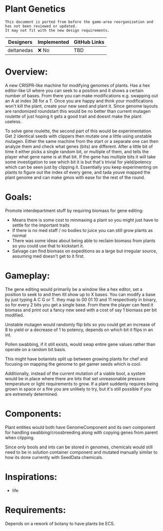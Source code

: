 # Plant Genetics
```admonish warning "Attention: Legacy Documentation!"
This document is ported from before the game-area reorganization and has not been reviewed or updated.
It may not fit with the new design requirements.
```
| Designers | Implemented | GitHub Links |
|---|---|---|
| deltanedas | :x: No | TBD |

# Overview:

A new CRISPR-like machine for modifying genomes of plants.
Has a hex editor-like UI where you can seek to a position and it shows a certain number of bases.
From there you can make modifications e.g. swapping out an A at index 38 for a T. Once you are happy and think your modifications won't kill the plant, create your new seed and plant it.
Since genome layouts are randomized roundstart this would be no better than current mutagen roulette of just hoping it gets a good trait and doesnt make the plant useless.

To solve gene roulette, the second part of this would be experimentation.
Get 2 identical seeds with clippers then mutate one a little using unstable mutagen.
Either the same machine from the start or a separate one can then analyze them and check what genes (bits) are different.
After a little bit of time it either picks a single random bit, or multiple of them, and tells the player what gene name is at that bit. If the gene has multiple bits it will take some investigation to see which bit it is but that's trivial for yield/potency which can be seen just by clipping it.
Essentially you keep experimenting on plants to figure out the index of every gene, and tada youve mapped the plant genome and can make gmos with ease for the rest of the round.

# Goals:
Promote interdepartment stuff by requiring biomass for gene editing:
- Means there is some cost to minmaxing a plant so you might just have to settle for the important traits
- If there is no med staff / no bodies to juice you can still grow plants as normal
- There was some ideas about being able to reclaim biomass from plants so you could use that to kickstart it.
- Salvage can find biomass on expeditions as a large but irregular source, assuming med doesn't get to it first.

# Gameplay:
The gene editing would primarily be a window like a hex editor, set a position to seek to and then itll show up to X bases.
You can modify a base by just typing A C G or T. they map to 00 01 10 and 11 respectively in binary, so for every 2 bits you get a single base.
From there the player can feed it biomass and print out a fancy new seed with a cost of say 1 biomass per bit modified.

Unstable mutagen would randomly flip bits so you could get an increase of 8 to yield or a decrease of 1 to potency, depends on which bit it flips in an int.

Pollen swabbing, if it still exists, would swap entire gene values rather than operate on a random bit basis.

This might have botanists split up between growing plants for chef and focusing on mapping the genome to get gamer seeds which is cool.

Additionally, instead of the current mutation of a viable bool, a system would be in place where there are bits that set unreasonable pressure temperature or light requirements to grow.
If a plant suddenly requires being grown in space or a fire you are unlikely to try, but it's still possible if you are extremely determined.

# Components:
Plant entities would both have GenomeComponent and its own component for handling swabbing/crossbreeding along with copying genes from parent when clipping.

Since only bools and ints can be stored in genomes, chemicals would still need to be in solution container component and mutated manually similar to how its done currently with SeedData chemicals.

# Inspirations:

- life

# Requirements:

Depends on a rework of botany to have plants be ECS.
